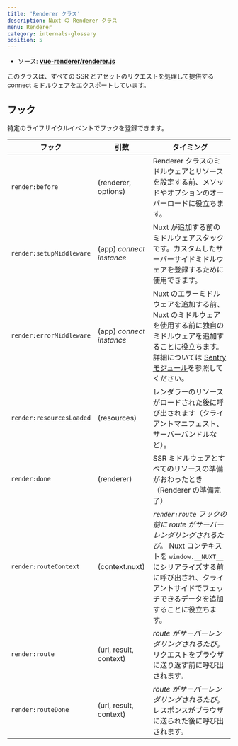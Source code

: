 ```yaml
---
title: 'Renderer クラス'
description: Nuxt の Renderer クラス
menu: Renderer
category: internals-glossary
position: 5
---
```


- ソース: **[vue-renderer/renderer.js](https://github.com/nuxt/nuxt.js/blob/dev/packages/vue-renderer/src/renderer.js)**

このクラスは、すべての SSR とアセットのリクエストを処理して提供する connect ミドルウェアをエクスポートしています。

## フック

特定のライフサイクルイベントでフックを登録できます。

| フック | 引数 | タイミング |
| --- | --- | --- |
| `render:before` | (renderer, options) | Renderer クラスのミドルウェアとリソースを設定する前、メソッドやオプションのオーバーロードに役立ちます。 |
| `render:setupMiddleware` | (app) _connect instance_ | Nuxt が追加する前のミドルウェアスタックです。カスタムしたサーバーサイドミドルウェアを登録するために使用できます。 |
| `render:errorMiddleware` | (app) _connect instance_ | Nuxt のエラーミドルウェアを追加する前、Nuxt のミドルウェアを使用する前に独自のミドルウェアを追加することに役立ちます。詳細については [Sentry モジュール](https://github.com/nuxt-community/sentry-module/blob/v4.0.3/lib/module.js#L151)を参照してください。 |
| `render:resourcesLoaded` | (resources) | レンダラーのリソースがロードされた後に呼び出されます（クライアントマニフェスト、サーバーバンドルなど）。 |
| `render:done` | (renderer) | SSR ミドルウェアとすべてのリソースの準備がおわったとき（Renderer の準備完了） |
| `render:routeContext` | (context.nuxt) | _`render:route` フックの前に route がサーバーレンダリングされるたび_。 Nuxt コンテキストを `window.__NUXT__` にシリアライズする前に呼び出され、クライアントサイドでフェッチできるデータを追加することに役立ちます。 |
| `render:route` | (url, result, context) | _route がサーバーレンダリングされるたび_。リクエストをブラウザに送り返す前に呼び出されます。 |
| `render:routeDone` | (url, result, context) | _route がサーバーレンダリングされるたび_。レスポンスがブラウザに送られた後に呼び出されます。 |
